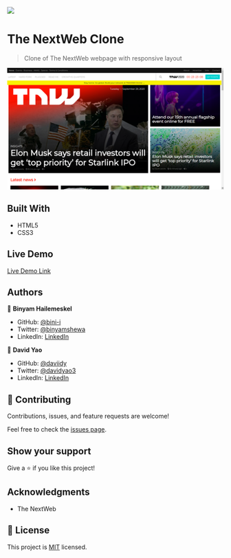 ![](https://img.shields.io/badge/Microverse-blueviolet)

# The NextWeb Clone

> Clone of The NextWeb webpage with responsive layout

![screenshot](app_screenshot.png)

## Built With

- HTML5
- CSS3

## Live Demo

[Live Demo Link]()

## Authors

👤 **Binyam Hailemeskel**

- GitHub: [@bini-i](https://github.com/bini-i)
- Twitter: [@binyamshewa](https://twitter.com/binyamshewa)
- LinkedIn: [LinkedIn](https://www.linkedin.com/in/binyam-hailemeskel-728048151/)

👤 **David Yao**

- GitHub: [@daviidy](https://github.com/daviidy)
- Twitter: [@davidyao3](https://twitter.com/DavidYao3)
- LinkedIn: [LinkedIn](https://www.linkedin.com/in/david-yao-6bb95299/)

## 🤝 Contributing

Contributions, issues, and feature requests are welcome!

Feel free to check the [issues page](issues/).

## Show your support

Give a ⭐️ if you like this project!

## Acknowledgments

- The NextWeb

## 📝 License

This project is [MIT](lic.url) licensed.
